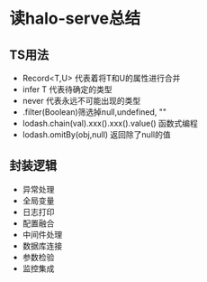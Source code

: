 # 读halo-serve总结
## TS用法
- Record<T,U> 代表着将T和U的属性进行合并
- infer T 代表待确定的类型
- never 代表永远不可能出现的类型
- .filter(Boolean)筛选掉null,undefined, ""
- lodash.chain(val).xxx().xxx().value() 函数式编程
- lodash.omitBy(obj,null) 返回除了null的值
## 封装逻辑
- 异常处理
- 全局变量
- 日志打印
- 配置融合
- 中间件处理
- 数据库连接
- 参数检验
- 监控集成
